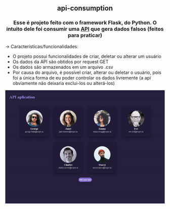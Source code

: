 <h2 align="center"> api-consumption </h2>
<h3 align="center">Esse é projeto feito com o framework Flask, do Python. O intuito dele foi consumir uma <a href="https://reqres.in">API</a> que gera dados falsos (feitos para praticar)</h3>

<p>-> Características/funcionalidades: </p>
<ul>
  <li>O projeto possui funcionalidades de criar, deletar ou alterar um usuário</li>
  <li>Os dados da API são obtidos por request GET</li>
  <li>Os dados são armazenados em um arquivo .csv</li>
  <li>Por causa do arquivo, é possível criar, alterar ou deletar o usuário, pois foi a única forma de eu poder controlar os dados livremente (a api obviamente não deixaria exclui-los ou alterá-los)</li>
</ul>

<p align="center">
  <img width="800" src="_assets/web-api.gif">
</p>